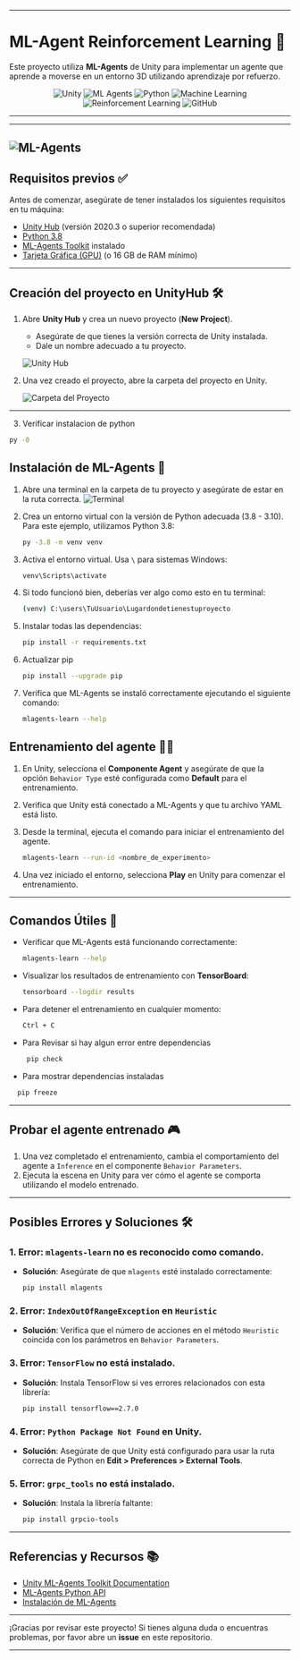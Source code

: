 
---

# **ML-Agent Reinforcement Learning** 🧠

Este proyecto utiliza **ML-Agents** de Unity para implementar un agente que aprende a moverse en un entorno 3D utilizando aprendizaje por refuerzo.
<p align="center"> <img src="https://img.shields.io/badge/Unity-000000?style=for-the-badge&logo=unity&logoColor=white" alt="Unity"> <img src="https://img.shields.io/badge/ML%20Agents-FFCA28?style=for-the-badge&logo=unity&logoColor=black" alt="ML Agents"> <img src="https://img.shields.io/badge/Python-3776AB?style=for-the-badge&logo=python&logoColor=white" alt="Python"> <img src="https://img.shields.io/badge/Machine%20Learning-FF8C00?style=for-the-badge" alt="Machine Learning"> <img src="https://img.shields.io/badge/Reinforcement%20Learning-007ACC?style=for-the-badge" alt="Reinforcement Learning"> <img src="https://img.shields.io/badge/GitHub-181717?style=for-the-badge&logo=github&logoColor=white" alt="GitHub"> </p>

---
---
![ML-Agents](https://github.com/user-attachments/assets/8d9ffc2a-573d-4fa9-bae1-f95fa1a29a25)
---

## **Requisitos previos** ✅

Antes de comenzar, asegúrate de tener instalados los siguientes requisitos en tu máquina:

- [Unity Hub](https://unity.com/download) (versión 2020.3 o superior recomendada)
- [Python 3.8]([https://www.python.org/downloads/](https://www.python.org/downloads/release/python-380/))
- [ML-Agents Toolkit](https://github.com/Unity-Technologies/ml-agents) instalado
- [Tarjeta Gráfica (GPU)](https://www.nvidia.com/en-us/geforce/graphics-cards/) (o 16 GB de RAM mínimo)
---

## **Creación del proyecto en UnityHub** 🛠️

1. Abre **Unity Hub** y crea un nuevo proyecto (**New Project**).
   - Asegúrate de que tienes la versión correcta de Unity instalada.
   - Dale un nombre adecuado a tu proyecto.
   
   ![Unity Hub](https://github.com/user-attachments/assets/2a956230-bdbd-4571-9d4d-de816bbb26c7)

2. Una vez creado el proyecto, abre la carpeta del proyecto en Unity.
   
   ![Carpeta del Proyecto](https://github.com/user-attachments/assets/94f83ce6-e5ec-4cf1-a305-6c76c81cb61e)

---

3. Verificar instalacion de python

```bash
py -0
```

## **Instalación de ML-Agents** 🤖

1. Abre una terminal en la carpeta de tu proyecto y asegúrate de estar en la ruta correcta.
   ![Terminal](https://github.com/user-attachments/assets/da46aa30-3556-41d1-aa4e-a4ec6eea34d4)

2. Crea un entorno virtual con la versión de Python adecuada (3.8 - 3.10). Para este ejemplo, utilizamos Python 3.8:
   ```bash
   py -3.8 -m venv venv
   ```

3. Activa el entorno virtual. Usa `\` para sistemas Windows:
   ```bash
   venv\Scripts\activate
   ```

4. Si todo funcionó bien, deberías ver algo como esto en tu terminal:
   ```bash
   (venv) C:\users\TuUsuario\Lugardondetienestuproyecto
   ```

5. Instalar todas las dependencias:
   ```bash
   pip install -r requirements.txt
   ```
6. Actualizar pip

   ```bash
   pip install --upgrade pip
   ```

7. Verifica que ML-Agents se instaló correctamente ejecutando el siguiente comando:

   ```bash
   mlagents-learn --help
   ```




## **Entrenamiento del agente** 🏋️‍♂️

1. En Unity, selecciona el **Componente Agent** y asegúrate de que la opción `Behavior Type` esté configurada como **Default** para el entrenamiento.
2. Verifica que Unity está conectado a ML-Agents y que tu archivo YAML está listo.

3. Desde la terminal, ejecuta el comando para iniciar el entrenamiento del agente.
   ```bash
   mlagents-learn --run-id <nombre_de_experimento>
   ```

4. Una vez iniciado el entorno, selecciona **Play** en Unity para comenzar el entrenamiento.

---

## **Comandos Útiles** 🧰

- Verificar que ML-Agents está funcionando correctamente:
   ```bash
   mlagents-learn --help
   ```

- Visualizar los resultados de entrenamiento con **TensorBoard**:
   ```bash
   tensorboard --logdir results
   ```

- Para detener el entrenamiento en cualquier momento:
   ```bash
   Ctrl + C
   ```
- Para Revisar si hay algun error entre dependencias
  ```bash
   pip check
   ```
- Para mostrar dependencias instaladas
 ```bash
   pip freeze

   ```
---

## **Probar el agente entrenado** 🎮

1. Una vez completado el entrenamiento, cambia el comportamiento del agente a `Inference` en el componente `Behavior Parameters`.
2. Ejecuta la escena en Unity para ver cómo el agente se comporta utilizando el modelo entrenado.

---

## **Posibles Errores y Soluciones** 🛠️

### 1. **Error**: `mlagents-learn` no es reconocido como comando.
   - **Solución**: Asegúrate de que `mlagents` esté instalado correctamente:
     ```bash
     pip install mlagents
     ```

### 2. **Error**: `IndexOutOfRangeException` en `Heuristic`
   - **Solución**: Verifica que el número de acciones en el método `Heuristic` coincida con los parámetros en `Behavior Parameters`.

### 3. **Error**: `TensorFlow` no está instalado.
   - **Solución**: Instala TensorFlow si ves errores relacionados con esta librería:
     ```bash
     pip install tensorflow==2.7.0
     ```

### 4. **Error**: `Python Package Not Found` en Unity.
   - **Solución**: Asegúrate de que Unity está configurado para usar la ruta correcta de Python en **Edit > Preferences > External Tools**.

### 5. **Error**: `grpc_tools` no está instalado.
   - **Solución**: Instala la librería faltante:
     ```bash
     pip install grpcio-tools
     ```
---

## **Referencias y Recursos** 📚

- [Unity ML-Agents Toolkit Documentation](https://github.com/Unity-Technologies/ml-agents)
- [ML-Agents Python API](https://github.com/Unity-Technologies/ml-agents/tree/main/ml-agents)
- [Instalación de ML-Agents](https://github.com/Unity-Technologies/ml-agents/blob/main/docs/Installation.md)

---

¡Gracias por revisar este proyecto! Si tienes alguna duda o encuentras problemas, por favor abre un **issue** en este repositorio.

---
